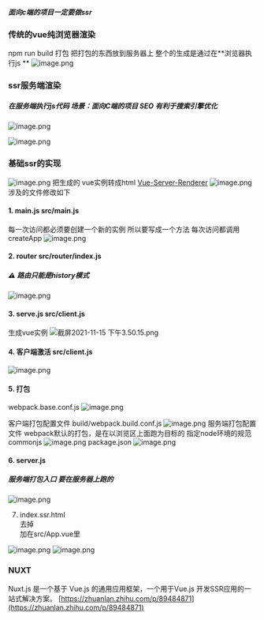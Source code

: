 ##### 面向c端的项目一定要做ssr
### 传统的vue纯浏览器渲染
npm run build 打包 把打包的东西放到服务器上 整个的生成是通过在**浏览器执行js **
![image.png](https://cdn.nlark.com/yuque/0/2021/png/292785/1636943800402-17b66feb-fd06-4d1a-8ef0-304733271d6c.png#clientId=u85b1f32b-b9e4-4&from=paste&height=1116&id=ud5687010&name=image.png&originHeight=1116&originWidth=2208&originalType=binary&ratio=1&rotation=0&showTitle=false&size=424226&status=done&style=none&taskId=ueab5097e-b425-4a3f-ab11-a920fd8b1fa&title=&width=2208)
### ssr服务端渲染 
##### 在服务端执行js代码 场景：面向C端的项目   SEO  有利于搜索引擎优化  
![image.png](https://cdn.nlark.com/yuque/0/2021/png/292785/1637293019384-fd2d654b-c2ce-4274-a197-01bcec0c2756.png#clientId=ua55684b8-a44e-4&from=paste&height=1036&id=u685fc1d5&name=image.png&originHeight=1036&originWidth=1992&originalType=binary&ratio=1&rotation=0&showTitle=false&size=269062&status=done&style=none&taskId=u059b8448-9c80-4dc6-b36a-cd4d82495e8&title=&width=1992)

![image.png](https://cdn.nlark.com/yuque/0/2021/png/292785/1636945671674-30427aec-6902-4782-ab5a-373dfd009830.png#clientId=u85b1f32b-b9e4-4&from=paste&height=1092&id=u580c42c6&name=image.png&originHeight=1092&originWidth=2078&originalType=binary&ratio=1&rotation=0&showTitle=false&size=401001&status=done&style=none&taskId=ua3b7a417-0780-4bb6-bc3a-c5ae8204c7e&title=&width=2078)

### 基础ssr的实现
![image.png](https://cdn.nlark.com/yuque/0/2021/png/292785/1636963910562-d14dacc8-2b4a-474e-93e2-962cf940b7e5.png#clientId=u53b04b67-98b8-4&from=paste&height=495&id=u2d2b218e&name=image.png&originHeight=495&originWidth=1080&originalType=binary&ratio=1&rotation=0&showTitle=false&size=263596&status=done&style=none&taskId=ua0ccd4a3-cab2-4bf0-a09a-4ebb5027c2c&title=&width=1080)
把生成的 vue实例转成html  [Vue-Server-Renderer](https://www.cnblogs.com/pengdt/p/12304026.html)
![image.png](https://cdn.nlark.com/yuque/0/2021/png/292785/1636946283437-747a615a-6489-467a-a4a4-7211cd8ac17d.png#clientId=u53b04b67-98b8-4&from=paste&height=674&id=u6eba3481&name=image.png&originHeight=674&originWidth=1406&originalType=binary&ratio=1&rotation=0&showTitle=false&size=593889&status=done&style=none&taskId=u2f6dfde2-cdfb-44bf-a99d-4b714963311&title=&width=1406)
涉及的文件修改如下  
#### 1. main.js src/main.js
 每一次访问都必须要创建一个新的实例 所以要写成一个方法 每次访问都调用createApp
![image.png](https://cdn.nlark.com/yuque/0/2021/png/292785/1636961103956-850eac35-77f3-4414-beb3-89586dd606e4.png#clientId=u53b04b67-98b8-4&from=paste&height=622&id=ub1d7e577&name=image.png&originHeight=622&originWidth=796&originalType=binary&ratio=1&rotation=0&showTitle=false&size=452495&status=done&style=none&taskId=uac4f44da-917f-42ae-ae85-3d0acc66f89&title=&width=796)
#### 2. router src/router/index.js
##### ⚠️ 路由只能是history模式
![image.png](https://cdn.nlark.com/yuque/0/2021/png/292785/1636947137537-bdf1db66-d02b-4772-8d71-fd4253206f2e.png#clientId=u53b04b67-98b8-4&from=paste&height=703&id=ub53f80e4&name=image.png&originHeight=972&originWidth=906&originalType=binary&ratio=1&rotation=0&showTitle=false&size=532522&status=done&style=none&taskId=u5679f3e9-2fe3-4622-8d66-f3f635e84f0&title=&width=655)
#### 3. serve.js  src/client.js
 生成vue实例
![截屏2021-11-15 下午3.50.15.png](https://cdn.nlark.com/yuque/0/2021/png/292785/1636962629712-4a129522-b013-453a-9d65-14ebb0bebcab.png#clientId=u53b04b67-98b8-4&from=drop&id=ucbbc61ac&name=%E6%88%AA%E5%B1%8F2021-11-15%20%E4%B8%8B%E5%8D%883.50.15.png&originHeight=518&originWidth=936&originalType=binary&ratio=1&rotation=0&showTitle=false&size=330728&status=done&style=none&taskId=u0f6d1c3d-d6cd-42f1-84d5-477a007bda5&title=)
#### 4. 客户端激活  src/client.js
![image.png](https://cdn.nlark.com/yuque/0/2021/png/292785/1636962694217-dfcb049d-459b-4164-b0f8-a3205f11bdf7.png#clientId=u53b04b67-98b8-4&from=paste&height=376&id=u4c8305bd&name=image.png&originHeight=376&originWidth=896&originalType=binary&ratio=1&rotation=0&showTitle=false&size=219793&status=done&style=none&taskId=u4aeb0231-ee11-4f51-b162-f3120ea5be3&title=&width=896)
#### 5. 打包 
webpack.base.conf.js
![image.png](https://cdn.nlark.com/yuque/0/2021/png/292785/1637128199972-c9d12b3d-8d3b-4f1b-b93d-a1519d3cd2cd.png#clientId=u59c3d412-293d-4&from=paste&height=492&id=u72374252&name=image.png&originHeight=492&originWidth=850&originalType=binary&ratio=1&rotation=0&showTitle=false&size=328300&status=done&style=none&taskId=u2fa8121a-9696-47fd-af03-4efd53bb499&title=&width=850)

客户端打包配置文件 build/webpack.build.conf.js
![image.png](https://cdn.nlark.com/yuque/0/2021/png/292785/1637128356665-e8a89d42-7683-4d30-841e-3591e14c979e.png#clientId=u59c3d412-293d-4&from=paste&height=394&id=u37c76d3e&name=image.png&originHeight=394&originWidth=889&originalType=binary&ratio=1&rotation=0&showTitle=false&size=232446&status=done&style=none&taskId=ud99cd7bc-821f-4a9f-abae-9215812566b&title=&width=889)
服务端打包配置文件
webpack默认的打包，是在以浏览区上面跑为目标的 指定node环境的规范commonjs
![image.png](https://cdn.nlark.com/yuque/0/2021/png/292785/1637128516413-cf3620bd-bfc7-48f7-baa3-3e133c14be54.png#clientId=u59c3d412-293d-4&from=paste&height=448&id=u06997bf6&name=image.png&originHeight=448&originWidth=885&originalType=binary&ratio=1&rotation=0&showTitle=false&size=282388&status=done&style=none&taskId=u815327f4-e5ac-4c78-b321-3870003aa7e&title=&width=885)
package.json
![image.png](https://cdn.nlark.com/yuque/0/2021/png/292785/1637128543684-0ff33175-24a0-497f-bf18-99bbebfc6064.png#clientId=u59c3d412-293d-4&from=paste&height=502&id=u75737ab8&name=image.png&originHeight=502&originWidth=946&originalType=binary&ratio=1&rotation=0&showTitle=false&size=358058&status=done&style=none&taskId=u5dc18888-a4fe-4375-a285-a7578365b7c&title=&width=946)
#### 6. server.js 
##### 服务端打包入口  要在服务器上跑的
![image.png](https://cdn.nlark.com/yuque/0/2021/png/292785/1637129834748-79a89aa4-8568-4a07-94b1-03d736d9060e.png#clientId=u79024e49-f0fd-4&from=paste&height=549&id=u1a59008d&name=image.png&originHeight=549&originWidth=1022&originalType=binary&ratio=1&rotation=0&showTitle=false&size=398259&status=done&style=none&taskId=u85afe642-e1f7-406f-8982-c35c44b9e63&title=&width=1022)

7. index.ssr.html    <div id="app"></div>去掉 <div id="app"></div>加在src/App.vue里

![image.png](https://cdn.nlark.com/yuque/0/2021/png/292785/1637129351895-f7817367-aa84-4964-a78f-9209f0c8d9da.png#clientId=u59c3d412-293d-4&from=paste&height=580&id=u1105e38c&name=image.png&originHeight=580&originWidth=1049&originalType=binary&ratio=1&rotation=0&showTitle=false&size=227893&status=done&style=none&taskId=u78d49121-a424-4cec-92c5-c477d146406&title=&width=1049)
![image.png](https://cdn.nlark.com/yuque/0/2021/png/292785/1637130069102-408f577e-c721-4063-a360-e6c772affd5b.png#clientId=u79024e49-f0fd-4&from=paste&height=467&id=u46dd16fc&name=image.png&originHeight=467&originWidth=852&originalType=binary&ratio=1&rotation=0&showTitle=false&size=217822&status=done&style=none&taskId=uef60f74a-76ac-49f4-ab4e-6117c498711&title=&width=852)
### NUXT 
Nuxt.js 是一个基于 Vue.js 的通用应用框架，一个用于Vue.js 开发SSR应用的一站式解决方案。
[https://zhuanlan.zhihu.com/p/89484871](https://zhuanlan.zhihu.com/p/89484871)
